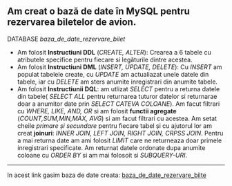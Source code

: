 ## Am creat o bază de date în MySQL pentru rezervarea biletelor de avion.
  DATABASE *baza_de_date_rezervare_bilet*
* Am folosit **Instructiuni DDL** (*CREATE, ALTER*): Crearea a 6 tabele cu atributele specifice pentru fiecare si legăturile dintre acestea.
* Am folosit **Instructiuni DML** (*INSERT, UPDATE, DELETE*): Cu *INSERT* am populat tabelele create, cu *UPDATE* am actualiazat unele datele din tabele, iar cu *DELETE* am sters anumite inregistrari din anumite tabele.
* Am folosit **Instructiunii DQL**: am utlizat *SELECT* pentru a returna datele din tabele( *SELECT ALL* pentru returnarea tuturor datelor si returnarae doar a anumitor date prin *SELECT CATEVA COLOANE*). Am facut filtrari cu *WHERE, LIKE, AND, OR* si am folosit **functii agregate** (*COUNT,SUM,MIN,MAX, AVG*) si am facut filtrari cu acestea.
Am setat cheile *primare și secundare* pentru fiecare tabel și cu ajutorul lor am creat **joinuri**: *INNER JOIN, LEFT JOIN, RIGHT JOIN, CRPSS JOIN*.
Pentru a mai returna date am ami folosit *LIMIT* care ne returneaza doar primele inregistrari specificate. Am returnat datele ordonate dupa anumite coloane cu *ORDER BY* si am mai folosoit si *SUBQUERY-URI*.

---------------------------------------------------------------
In acest link gasim baza de date creata: [baza_de_date_rezervare_bilte]()
